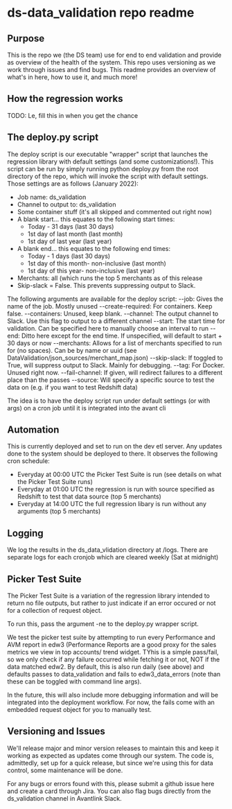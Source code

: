 # ds-data_validation repo readme

## Purpose

This is the repo we (the DS team) use for end to end validation and provide as overview of the health of the system. This repo uses versioning as we work through issues and find bugs. This readme provides an overview of what's in here, how to use it, and much more!

## How the regression works
TODO: Le, fill this in when you get the chance

## The deploy.py script

The deploy script is our executable "wrapper" script that launches the regression library with default settings (and some customizations!). This script can be run by simply running python deploy.py from the root directory of the repo, which will invoke the script with default settings. Those settings are as follows (January 2022):

- Job name: ds_validation
- Channel to output to: ds_validation
- Some container stuff (it's all skipped and commented out right now)
- A blank start... this equates to the following start times:
    - Today - 31 days (last 30 days)
    - 1st day of last month (last month)
    - 1st day of last year (last year)
- A blank end... this equates to the following end times:
    - Today - 1 days (last 30 days)
    - 1st day of this month- non-inclusive (last month)
    - 1st day of this year- non-inclusive (last year)
- Merchants: all (which runs the top 5 merchants as of this release
- Skip-slack = False. This prevents suppressing output to Slack.

The following arguments are available for the deploy script:
--job: Gives the name of the job. Mostly unused
--create-required: For containers. Keep false.
--containers: Unused, keep blank.
--channel: The output channel to Slack. Use this flag to output to a different channel
--start: The start time for validation. Can be specified here to manually choose an interval to run
--end: Ditto here except for the end time. If unspecified, will default to start + 30 days or now
--merchants: Allows for a list of merchants specified to run for (no spaces). Can be by name or uuid (see DataValidation/json_sources/merchant_map.json)
--skip-slack: If toggled to True, will suppress output to Slack. Mainly for debugging.
--tag: For Docker. Unused right now.
--fail-channel: If given, will redirect failures to a different place than the passes
--source: Will specify a specific source to test the data on (e.g. if you want to test Redshift data)

The idea is to have the deploy script run under default settings (or with args) on a cron job until it is integrated into the avant cli

## Automation

This is currently deployed and set to run on the dev etl server. Any updates done to the system should be deployed to there. It observes the following cron schedule:

- Everyday at 00:00 UTC the Picker Test Suite is run (see details on what the Picker Test Suite runs)
- Everyday at 01:00 UTC the regression is run with source specified as Redshift to test that data source (top 5 merchants)
- Everyday at 14:00 UTC the full regression libary is run without any arguments (top 5 merchants)

## Logging

We log the results in the ds_data_vlidation directory at /logs. There are separate logs for each cronjob which are cleared weekly (Sat at midnight)

## Picker Test Suite

The Picker Test Suite is a variation of the regression library intended to return no file outputs, but rather to just indicate if an error occured
or not for a collection of request object.

To run this, pass the argument -ne to the deploy.py wrapper script.

We test the picker test suite by attempting to run every Performance and AVM report in edw3 (Performance Reports are a good proxy for the sales metrics we view in top accounts/ trend widget. TYhis is a simple pass/fail, so we only check if any failure occurred while fetching it or not, NOT if the data matched edw2. By default, this is also run daily (see above) and defaults passes to data_validation and fails to edw3_data_errors (note than these can be toggled with command line args).

In the future, this will also include more debugging information and will be integrated into the deployment workflow. For now, the fails come with an embedded request object for you to manually test.

## Versioning and Issues

We'll release major and minor version releases to maintain this and keep it working as expected as updates come through our system. The code is, admittedly, set up for a quick release, but since we're using this for data control, some maintenance will be done.

For any bugs or errors found with this, please submit a github issue here and create a card through Jira. You can also flag bugs directly from the ds_validation channel in Avantlink Slack.
